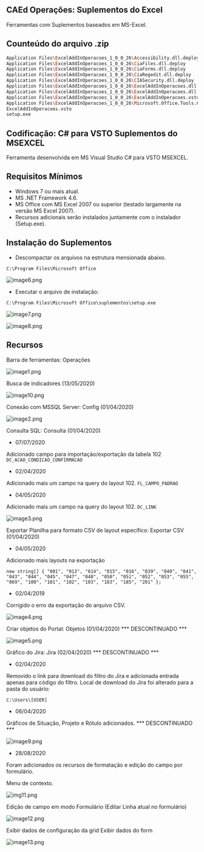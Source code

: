 ## CAEd Operações: Suplementos do Excel

Ferramentas com Suplementos baseados em MS-Excel.

## Counteúdo do arquivo .zip

```sh
Application Files\ExcelAddInOperacoes_1_0_0_26\Accessibility.dll.deploy
Application Files\ExcelAddInOperacoes_1_0_0_26\CiaFiles.dll.deploy
Application Files\ExcelAddInOperacoes_1_0_0_26\CiaForms.dll.deploy
Application Files\ExcelAddInOperacoes_1_0_0_26\CiaRegedit.dll.deploy
Application Files\ExcelAddInOperacoes_1_0_0_26\CIASecurity.dll.deploy
Application Files\ExcelAddInOperacoes_1_0_0_26\ExcelAddInOperacoes.dll.deploy
Application Files\ExcelAddInOperacoes_1_0_0_26\ExcelAddInOperacoes.dll.manifest
Application Files\ExcelAddInOperacoes_1_0_0_26\ExcelAddInOperacoes.vsto
Application Files\ExcelAddInOperacoes_1_0_0_26\Microsoft.Office.Tools.Common.v4.0.Utilities.dll.deploy
ExcelAddInOperacoes.vsto
setup.exe
```

## Codificação: C# para VSTO Suplementos do MSEXCEL

Ferramenta desenvolvida em MS Visual Studio C# para VSTO MSEXCEL.

## Requisitos Mínimos

- Windows 7 ou mais atual.
- MS .NET Framework 4.6.
- MS Office com MS Excel 2007 ou superior (testado largamente na versão MS Excel 2007).
- Recursos adicionais serão instalados juntamente com o instalador (Setup.exe).

## Instalação do Suplementos

- Descompactar os arquivos na estrutura mensionada abaixo.

`C:\Program Files\Microsoft Office`

![image6.png](https://github.com/difusao/Binary/blob/master/CAEd/Suplementos/Operacoes/images/img6.png)

- Executar o arquivo de instalação:

`C:\Program Files\Microsoft Office\suplementos\setup.exe`

![image7.png](https://github.com/difusao/Binary/blob/master/CAEd/Suplementos/Operacoes/images/img7.png)

![image8.png](https://github.com/difusao/Binary/blob/master/CAEd/Suplementos/Operacoes/images/img8.png)

## Recursos

Barra de ferramentas: Operações

![image1.png](https://github.com/difusao/Binary/blob/master/CAEd/Suplementos/Operacoes/images/img1.png)

Busca de indicadores (13/05/2020)

![image10.png](https://github.com/difusao/Binary/blob/master/CAEd/Suplementos/Operacoes/images/img10.png)

Conexão com MSSQL Server: Config (01/04/2020)

![image2.png](https://github.com/difusao/Binary/blob/master/CAEd/Suplementos/Operacoes/images/img2.png)

Consulta SQL: Consulta (01/04/2020)

- 07/07/2020

Adicionado campo para importação/exportação da tabela 102
`DC_ACAO_CONDICAO_CONFIRMACAO`

- 02/04/2020

Adicionado mais um campo na query do layout 102.
`FL_CAMPO_PADRAO`

- 04/05/2020

Adicionado mais um campo na query do layout 102.
`DC_LINK`

![image3.png](https://github.com/difusao/Binary/blob/master/CAEd/Suplementos/Operacoes/images/img3.png)

Exportar Planilha para formato CSV de layout específico: Exportar CSV (01/04/2020)

- 04/05/2020

Adicionado mais layouts na exportação

`new string[] { "001", "013", "014", "015", "016", "039", "040", "041", "043", "044", "045", "047", "048", "050", "051", "052", "053", "055", "069", "100", "101", "102", "103", "183", "185", "201" };`

- 02/04/2019

Corrigido o erro da exportação do arquivo CSV.

![image4.png](https://github.com/difusao/Binary/blob/master/CAEd/Suplementos/Operacoes/images/img4.png)

Criar objetos do Portal: Objetos (01/04/2020) *** DESCONTINUADO ***

![image5.png](https://github.com/difusao/Binary/blob/master/CAEd/Suplementos/Operacoes/images/img5.png)

Gráfico do Jira: Jira (02/04/2020) *** DESCONTINUADO ***

- 02/04/2020

Removido o link para download do filtro do Jira e adicionada entrada apenas para código do filtro.
Local de download do Jira foi alterado para a pasta do usuário:

`C:\Users\[USER]`

- 06/04/2020

Gráficos de Situação, Projeto e Rótulo adicionados. *** DESCONTINUADO ***


![image9.png](https://github.com/difusao/Binary/blob/master/CAEd/Suplementos/Operacoes/images/img9.png)

- 28/08/2020

Foram adicionados os recursos de formatação e edição do campo por formulário.

Menu de contexto.

![img11.png](https://github.com/difusao/Binary/blob/master/CAEd/Suplementos/Operacoes/images/img11.png)

Edição de campo em modo Formulário (Editar Linha atual no formulário)

![image12.png](https://github.com/difusao/Binary/blob/master/CAEd/Suplementos/Operacoes/images/img12.png)

Exibir dados de configuração da grid
Exibir dados do form

![image13.png](https://github.com/difusao/Binary/blob/master/CAEd/Suplementos/Operacoes/images/img13.png)



